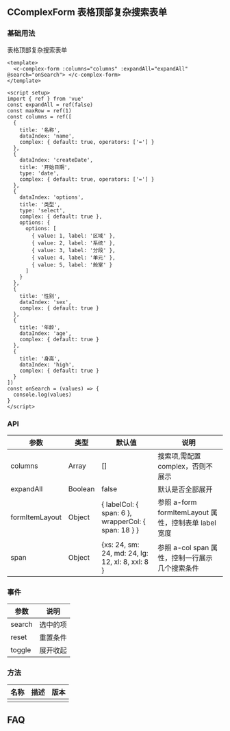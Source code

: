 ## CComplexForm 表格顶部复杂搜索表单

### 基础用法

表格顶部复杂搜索表单

```vue demo
<template>
  <c-complex-form :columns="columns" :expandAll="expandAll" @search="onSearch"> </c-complex-form>
</template>

<script setup>
import { ref } from 'vue'
const expandAll = ref(false)
const maxRow = ref(1)
const columns = ref([
  {
    title: '名称',
    dataIndex: 'name',
    complex: { default: true, operators: ['='] }
  },
  {
    dataIndex: 'createDate',
    title: '开始日期',
    type: 'date',
    complex: { default: true, operators: ['='] }
  },
  {
    dataIndex: 'options',
    title: '类型',
    type: 'select',
    complex: { default: true },
    options: {
      options: [
        { value: 1, label: '区域' },
        { value: 2, label: '系统' },
        { value: 3, label: '分段' },
        { value: 4, label: '单元' },
        { value: 5, label: '舱室' }
      ]
    }
  },
  {
    title: '性别',
    dataIndex: 'sex',
    complex: { default: true }
  },
  {
    title: '年龄',
    dataIndex: 'age',
    complex: { default: true }
  },
  {
    title: '身高',
    dataIndex: 'high',
    complex: { default: true }
  }
])
const onSearch = (values) => {
  console.log(values)
}
</script>
```

### API

| 参数           | 类型    | 默认值                                              | 说明                                                 |
| -------------- | ------- | --------------------------------------------------- | ---------------------------------------------------- |
| columns        | Array   | []                                                  | 搜索项,需配置 complex，否则不展示                    |
| expandAll      | Boolean | false                                               | 默认是否全部展开                                     |
| formItemLayout | Object  | { labelCol: { span: 6 }, wrapperCol: { span: 18 } } | 参照 a-form formItemLayout 属性，控制表单 label 宽度 |
| span           | Object  | {xs: 24, sm: 24, md: 24, lg: 12, xl: 8, xxl: 8 }    | 参照 a-col span 属性，控制一行展示几个搜索条件       |

### 事件

| 参数   | 说明     |
| ------ | -------- |
| search | 选中的项 |
| reset  | 重置条件 |
| toggle | 展开收起 |

### 方法

| 名称 | 描述 | 版本 |
| ---- | ---- | ---- |
|      |      |      |

## FAQ
